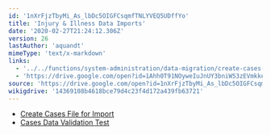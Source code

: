 ```yaml
---
id: '1nXrFjzTbyMi_As_lbDc5OIGFCsqmfTNLYVEQ5UDffYo'
title: 'Injury & Illness Data Imports'
date: '2020-02-27T21:24:12.306Z'
version: 26
lastAuthor: 'aquandt'
mimeType: 'text/x-markdown'
links:
  - '../../functions/system-administration/data-migration/create-cases-file-for-import.md'
  - 'https://drive.google.com/open?id=1Ahh0T91NOyweIuJnUY3bniW53zEVmkkeIQwH5ul-TlI'
source: 'https://drive.google.com/open?id=1nXrFjzTbyMi_As_lbDc5OIGFCsqmfTNLYVEQ5UDffYo'
wikigdrive: '14369108b4618bce79d4c23f4d172a439fb63721'
---
```

* [Create Cases File for Import](../../functions/system-administration/data-migration/create-cases-file-for-import.md)
* [Cases Data Validation Test](https://drive.google.com/open?id=1Ahh0T91NOyweIuJnUY3bniW53zEVmkkeIQwH5ul-TlI)
